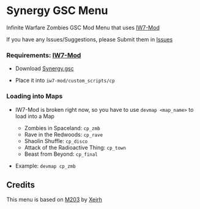 # Synergy GSC Menu

Infinite Warfare Zombies GSC Mod Menu that uses [IW7-Mod](https://github.com/auroramod/iw7-mod)

If you have any Issues/Suggestions, please Submit them in [Issues](https://github.com/SyndiShanX/Synergy-IW-GSC-Menu/issues)

### Requirements: [IW7-Mod](https://github.com/auroramod/iw7-mod)

* Download [Synergy.gsc](https://github.com/SyndiShanX/Synergy-IW-GSC-Menu/Synergy.gsc)

* Place it into `iw7-mod/custom_scripts/cp`

### Loading into Maps

* IW7-Mod is broken right now, so you have to use `devmap <map_name>` to load into a Map

	* Zombies in Spaceland: `cp_zmb`
	* Rave in the Redwoods: `cp_rave`
	* Shaolin Shuffle: `cp_disco`
	* Attack of the Radioactive Thing: `cp_town`
	* Beast from Beyond: `cp_final`

* Example: `devmap cp_zmb`

## Credits

This menu is based on [M203](https://github.com/Xeirh/M203) by [Xeirh](https://github.com/Xeirh)